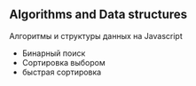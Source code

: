 ## Algorithms and Data structures

Алгоритмы и структуры данных на Javascript

- Бинарный поиск
- Сортировка выбором
- быстрая сортировка